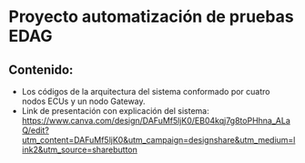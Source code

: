 # Proyecto automatización de pruebas EDAG

## Contenido:
- Los códigos de la arquitectura del sistema conformado por cuatro nodos ECUs y un nodo Gateway.
- Link de presentación con explicación del sistema: https://www.canva.com/design/DAFuMf5ljK0/EB04kqj7g8toPHhna_ALaQ/edit?utm_content=DAFuMf5ljK0&utm_campaign=designshare&utm_medium=link2&utm_source=sharebutton
